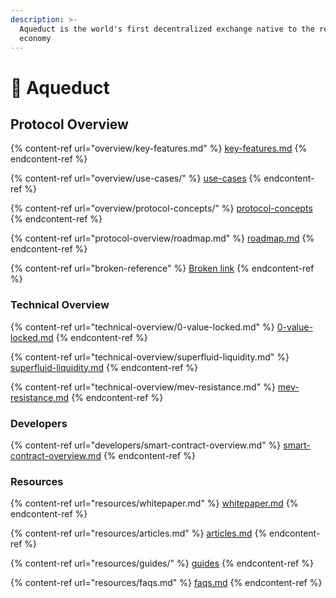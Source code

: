 ```yaml
---
description: >-
  Aqueduct is the world's first decentralized exchange native to the real-time
  economy
---
```


# 🌊 Aqueduct

## Protocol Overview

{% content-ref url="overview/key-features.md" %}
[key-features.md](overview/key-features.md)
{% endcontent-ref %}

{% content-ref url="overview/use-cases/" %}
[use-cases](overview/use-cases/)
{% endcontent-ref %}

{% content-ref url="overview/protocol-concepts/" %}
[protocol-concepts](overview/protocol-concepts/)
{% endcontent-ref %}

{% content-ref url="protocol-overview/roadmap.md" %}
[roadmap.md](protocol-overview/roadmap.md)
{% endcontent-ref %}

{% content-ref url="broken-reference" %}
[Broken link](broken-reference)
{% endcontent-ref %}



### Technical Overview

{% content-ref url="technical-overview/0-value-locked.md" %}
[0-value-locked.md](technical-overview/0-value-locked.md)
{% endcontent-ref %}

{% content-ref url="technical-overview/superfluid-liquidity.md" %}
[superfluid-liquidity.md](technical-overview/superfluid-liquidity.md)
{% endcontent-ref %}

{% content-ref url="technical-overview/mev-resistance.md" %}
[mev-resistance.md](technical-overview/mev-resistance.md)
{% endcontent-ref %}

### Developers

{% content-ref url="developers/smart-contract-overview.md" %}
[smart-contract-overview.md](developers/smart-contract-overview.md)
{% endcontent-ref %}



### Resources

{% content-ref url="resources/whitepaper.md" %}
[whitepaper.md](resources/whitepaper.md)
{% endcontent-ref %}

{% content-ref url="resources/articles.md" %}
[articles.md](resources/articles.md)
{% endcontent-ref %}

{% content-ref url="resources/guides/" %}
[guides](resources/guides/)
{% endcontent-ref %}

{% content-ref url="resources/faqs.md" %}
[faqs.md](resources/faqs.md)
{% endcontent-ref %}
